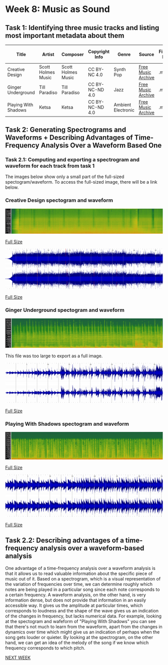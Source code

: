 # Week 8: Music as Sound

## Task 1: Identifying three music tracks and listing most important metadata about them

| Title | Artist | Composer | Copyright Info | Genre | Source | File/Audio Format | Number of Channels | Sample Rate | Bit per second | Duration | File Size |
| --- | --- | --- | --- | --- | --- | --- | --- | --- | --- | --- | --- |
| Creative Design | Scott Holmes Music | Scott Holmes Music | CC BY-NC 4.0 | Synth Pop | [Free Music Archive](https://freemusicarchive.org/music/Scott_Holmes/media-music-mix/creative-design) | .mp3 | 2 | 44100Hz | 320000 | 00:01:52 | 4.27 MB |
| Ginger Underground | Till Paradiso | Till Paradiso | CC BY-NC-ND 4.0 | Jazz | [Free Music Archive](https://freemusicarchive.org/music/till-paradiso/stay-tonight/ginger-underground-tp-023mp3) | .mp3 | 2 | 44100Hz | 320000 | 00:06:51 | 15.7 MB |
| Playing With Shadows | Ketsa | Ketsa | CC BY-NC-ND 4.0 | Ambient Electronic | [Free Music Archive](https://freemusicarchive.org/music/Ketsa/5d/playing-with-shadows) | .mp3 | 2 | 44100Hz | 128018 | 00:03:04 | 2.84 MB |

## Task 2: Generating Spectrograms and Waveforms + Describing Advantages of Time-Frequency Analysis Over a Waveform Based One

### Task 2.1: Computing and exporting a spectrogram and waveform for each track from task 1

The images below show only a small part of the full-sized spectogram/waveform. To access the full-sized image, there will be a link below.

### Creative Design spectogram and waveform

![alt text](creative_design_spectogram.png "Creative Design Spectogram")

[Full Size](creative_design_spectrogram_fullsize.png)

![alt text](creative_design_waveform.png "Creative Design Waveform")

[Full Size](creative_design_waveform_fullsize.png)

### Ginger Underground spectogram and waveform

![alt text](ginger_underground_spectogram.png "Ginger Underground Spectogram")

This file was too large to export as a full image.

![alt text](ginger_underground_waveform.png "Ginger Underground Waveform")

[Full Size](ginger_underground_waveform_fullsize.png)

### Playing With Shadows spectogram and waveform

![alt text](playing_with_shadows_spectogram.png "Playing With Shadows Spectogram")

[Full Size](playing_with_shadows_spectogram_fullsize.png)

![alt text](playing_with_shadows_waveform.png "Playing With Shadows Waveform")

[Full Size](playing_with_shadows_waveform_fullsize.png)

## Task 2.2: Describing advantages of a time-frequency analysis over a waveform-based analysis

One advantage of a time-frequency analysis over a waveform analysis is that it allows us to read valuable information about the specific piece of music out of it. Based on a spectrogram, which is a visual representation of the variation of frequencies over time, we can determine roughly which notes are being played in a particular song since each note corresponds to a certain frequency. A waveform analysis, on the other hand, is very information dense, but does not provide that information in an easily accessible way. It gives us the amplitude at particular times, which corresponds to loudness and the shape of the wave gives us an indication of the changes in frequency, but lacks numerical data. For example, looking at the spectogram and wafeform of "Playing With Shadows" you can see that there's not much to learn from the waveform, apart from the changes in dynamics over time which might give us an indication of perhaps when the song gets louder or quieter. By looking at the spectrogram, on the other hand, we can get an idea of the melody of the song if we know which frequency corresponds to which pitch.

[NEXT WEEK](week9.md)

